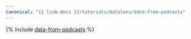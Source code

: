 ```yaml
---
canonical: "{{ link-docs }}/tutorials/datalens/data-from-podcasts"
---
```


{% include [data-from-podcasts](../../_tutorials/datalens/data-from-podcasts.md) %}
